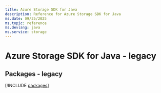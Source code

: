 ```yaml
---
title: Azure Storage SDK for Java
description: Reference for Azure Storage SDK for Java
ms.date: 09/25/2025
ms.topic: reference
ms.devlang: java
ms.service: storage
---
```

# Azure Storage SDK for Java - legacy
## Packages - legacy
[!INCLUDE [packages](storage-index.md)]